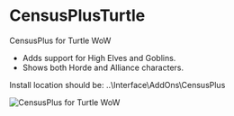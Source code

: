 # CensusPlusTurtle
CensusPlus for Turtle WoW

* Adds support for High Elves and Goblins.
* Shows both Horde and Alliance characters.

Install location should be: ..\Interface\AddOns\CensusPlus

![CensusPlus for Turtle WoW](https://github.com/Lexiebean/CensusPlusTurtle/blob/main/Preview.png)
